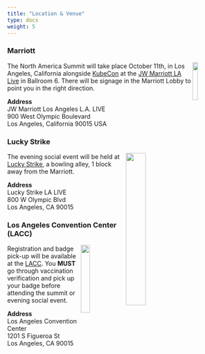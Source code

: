 ```yaml
---
title: "Location & Venue"
type: docs
weight: 5
---
```



### Marriott 
<img align="right" src="/events/2021/kcsna/hotel.jpeg" width="15%">

The North America Summit will take place October 11th, in Los Angeles, California
alongside <a href="https://events.linuxfoundation.org/kubecon-cloudnativecon-north-america/" rel="noopener noreferrer" target="_blank">KubeCon</a>
at the <a href="https://www.marriott.com/hotels/travel/laxjw-jw-marriott-los-angeles-la-live/" rel="noopener noreferrer" target="_blank">JW Marriott LA Live</a>
in Ballroom 6. There will be signage in the Marriott Lobby to point you in the
right direction.

**Address**<br>
JW Marriott Los Angeles L.A. LIVE<br>
900 West Olympic Boulevard<br>
Los Angeles, California 90015 USA


### Lucky Strike
<img align="right" src="/events/2021/kcsna/lucky-strike.jpg" width="30%">

The evening social event will be held at
<a href="https://www.luckystrikeent.com/locations/los-angeles/" rel="noopener noreferrer" target="_blank">Lucky Strike</a>,
a bowling alley, 1 block away from the Marriott.

**Address**<br>
Lucky Strike LA LIVE<br>
800 W Olympic Blvd<br>
Los Angeles, CA 90015



### Los Angeles Convention Center (LACC)
<img align="right" src="/events/2021/kcsna/LACC.jpg" width="20%">

Registration and badge pick-up will be available at the
<a href="https://www.lacclink.com/" rel="noopener noreferrer" target="_blank">LACC</a>.
You **MUST** go through vaccination verification and pick up your badge before
attending the summit or evening social event.

**Address**<br>
Los Angeles Convention Center<br>
1201 S Figueroa St<br>
Los Angeles, CA 90015